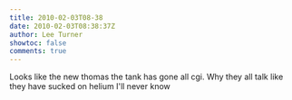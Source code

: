 ```yaml
---
title: 2010-02-03T08-38
date: 2010-02-03T08:38:37Z
author: Lee Turner
showtoc: false
comments: true
---
```


Looks like the new thomas the tank has gone all cgi. Why they all talk like they have sucked on helium I'll never know


